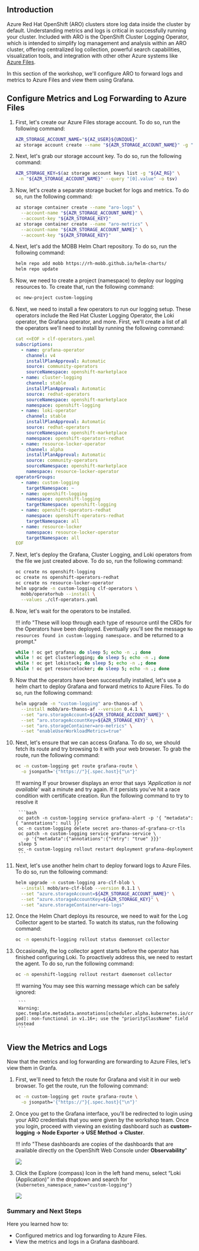 ## Introduction

Azure Red Hat OpenShift (ARO) clusters store log data inside the cluster by default. Understanding metrics and logs is critical in successfully running your cluster. Included with ARO is the OpenShift Cluster Logging Operator, which is intended to simplify log management and analysis within an ARO cluster, offering centralized log collection, powerful search capabilities, visualization tools, and integration with other other Azure systems like [Azure Files](https://azure.microsoft.com/en-us/products/storage/files). 

In this section of the workshop, we'll configure ARO to forward logs and metrics to Azure Files and view them using Grafana.

## Configure Metrics and Log Forwarding to Azure Files

1. First, let's create our Azure Files storage account. To do so, run the following command:

    ```bash
    AZR_STORAGE_ACCOUNT_NAME="${AZ_USER}${UNIQUE}"
    az storage account create --name "${AZR_STORAGE_ACCOUNT_NAME}" -g "${AZ_RG}" --location "${AZ_LOCATION}" --sku Standard_LRS
    ```

1. Next, let's grab our storage account key. To do so, run the following command:

    ```bash
    AZR_STORAGE_KEY=$(az storage account keys list -g "${AZ_RG}" \
     -n "${AZR_STORAGE_ACCOUNT_NAME}" --query "[0].value" -o tsv)
    ```

1. Now, let's create a separate storage bucket for logs and metrics. To do so, run the following command: 

    ```bash
    az storage container create --name "aro-logs" \
      --account-name "${AZR_STORAGE_ACCOUNT_NAME}" \
      --account-key "${AZR_STORAGE_KEY}"
    az storage container create --name "aro-metrics" \
      --account-name "${AZR_STORAGE_ACCOUNT_NAME}" \
      --account-key "${AZR_STORAGE_KEY}"
    ```

1. Next, let's add the MOBB Helm Chart repository. To do so, run the following command:

    ```bash
    helm repo add mobb https://rh-mobb.github.io/helm-charts/
    helm repo update
    ```

1. Now, we need to create a project (namespace) to deploy our logging resources to. To create that, run the following command:

    ```bash
    oc new-project custom-logging
    ```

1. Next, we need to install a few operators to run our logging setup. These operators include the Red Hat Cluster Logging Operator, the Loki operator, the Grafana operator, and more. First, we'll create a list of all the operators we'll need to install by running the following command: 

    ```yaml
    cat <<EOF > clf-operators.yaml
    subscriptions:
      - name: grafana-operator
        channel: v4
        installPlanApproval: Automatic
        source: community-operators
        sourceNamespace: openshift-marketplace
      - name: cluster-logging
        channel: stable
        installPlanApproval: Automatic
        source: redhat-operators
        sourceNamespace: openshift-marketplace
        namespace: openshift-logging
      - name: loki-operator
        channel: stable
        installPlanApproval: Automatic
        source: redhat-operators
        sourceNamespace: openshift-marketplace
        namespace: openshift-operators-redhat
      - name: resource-locker-operator
        channel: alpha
        installPlanApproval: Automatic
        source: community-operators
        sourceNamespace: openshift-marketplace
        namespace: resource-locker-operator
    operatorGroups:
      - name: custom-logging
        targetNamespace: ~
      - name: openshift-logging
        namespace: openshift-logging
        targetNamespace: openshift-logging
      - name: openshift-operators-redhat
        namespace: openshift-operators-redhat
        targetNamespace: all
      - name: resource-locker
        namespace: resource-locker-operator
        targetNamespace: all
    EOF
    ```

1. Next, let's deploy the Grafana, Cluster Logging, and Loki operators from the file we just created above. To do so, run the following command:

    ```bash
    oc create ns openshift-logging
    oc create ns openshift-operators-redhat
    oc create ns resource-locker-operator
    helm upgrade -n custom-logging clf-operators \
      mobb/operatorhub --install \
      --values ./clf-operators.yaml
    ```

1. Now, let's wait for the operators to be installed. 

    !!! info "These will loop through each type of resource until the CRDs for the Operators have been deployed. Eventually you'll see the message `No resources found in custom-logging namespace.` and be returned to a prompt."

    ```bash
    while ! oc get grafana; do sleep 5; echo -n .; done
    while ! oc get clusterlogging; do sleep 5; echo -n .; done
    while ! oc get lokistack; do sleep 5; echo -n .; done
    while ! oc get resourcelocker; do sleep 5; echo -n .; done
    ```

1. Now that the operators have been successfully installed, let's use a helm chart to deploy Grafana and forward metrics to Azure Files. To do so, run the following command:

    ```bash
    helm upgrade -n "custom-logging" aro-thanos-af \
      --install mobb/aro-thanos-af --version 0.4.1 \
      --set "aro.storageAccount=${AZR_STORAGE_ACCOUNT_NAME}" \
      --set "aro.storageAccountKey=${AZR_STORAGE_KEY}" \
      --set "aro.storageContainer=aro-metrics" \
      --set "enableUserWorkloadMetrics=true"
    ```

1. Next, let's ensure that we can access Grafana. To do so, we should fetch its route and try browsing to it with your web browser. To grab the route, run the following command:

    ```bash
    oc -n custom-logging get route grafana-route \
      -o jsonpath='{"https://"}{.spec.host}{"\n"}'
    ```

    !!! warning
        If your browser displays an error that says *'Application is not available'* wait a minute and try again. If it persists you've hit a race condition with certificate creation. Run the following command to try to resolve it

        ```bash
        oc patch -n custom-logging service grafana-alert -p '{ "metadata": { "annotations": null }}'
        oc -n custom-logging delete secret aro-thanos-af-grafana-cr-tls
        oc patch -n custom-logging service grafana-service \
          -p '{"metadata":{"annotations":{"retry": "true" }}}'
        sleep 5
        oc -n custom-logging rollout restart deployment grafana-deployment
        ```

1. Next, let's use another helm chart to deploy forward logs to Azure Files. To do so, run the following command:

    ```bash
    helm upgrade -n custom-logging aro-clf-blob \
      --install mobb/aro-clf-blob --version 0.1.1 \
      --set "azure.storageAccount=${AZR_STORAGE_ACCOUNT_NAME}" \
      --set "azure.storageAccountKey=${AZR_STORAGE_KEY}" \
      --set "azure.storageContainer=aro-logs"
    ```

1. Once the Helm Chart deploys its resource, we need to wait for the Log Collector agent to be started. To watch its status, run the following command:

    ```bash
    oc -n openshift-logging rollout status daemonset collector
    ```

1. Occasionally, the log collector agent starts before the operator has finished configuring Loki. To proactively address this, we need to restart the agent. To do so, run the following command:

    ```bash
    oc -n openshift-logging rollout restart daemonset collector
    ```

    !!! warning
        You may see this warning message which can be safely ignored:

        ```
        Warning: spec.template.metadata.annotations[scheduler.alpha.kubernetes.io/critical-pod]: non-functional in v1.16+; use the "priorityClassName" field instead
        ```


## View the Metrics and Logs

Now that the metrics and log forwarding are forwarding to Azure Files, let's view them in Granfa.

1. First, we'll need to fetch the route for Grafana and visit it in our web browser. To get the route, run the following command:

    ```bash
    oc -n custom-logging get route grafana-route \
      -o jsonpath='{"https://"}{.spec.host}{"\n"}'
    ```

1. Once you get to the Grafana interface, you'll be redirected to login using your ARO credentials that you were given by the workshop team. Once you login, proceed with viewing an existing dashboard such as **custom-logging -> Node Exporter -> USE Method -> Cluster**.

    !!! info "These dashboards are copies of the dashboards that are available directly on the OpenShift Web Console under **Observability**"

    ![](../Images/grafana-metrics.png)

1. Click the Explore (compass) Icon in the left hand menu, select “Loki (Application)” in the dropdown and search for `{kubernetes_namespace_name="custom-logging"}`

    ![](../Images/grafana-logs.png)

### Summary and Next Steps

Here you learned how to:

* Configured metrics and log forwarding to Azure Files.
* View the metrics and logs in a Grafana dashboard. 